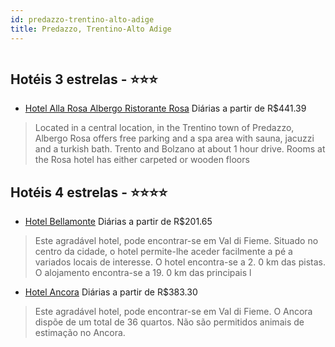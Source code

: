 ```yaml
---
id: predazzo-trentino-alto-adige
title: Predazzo, Trentino-Alto Adige
---
```


<center><img src="http://photos.hotelbeds.com/giata/18/189612/189612a_hb_a_006.jpg" alt="" /></center>


## Hotéis 3 estrelas - ⭐️⭐️⭐️

-    [Hotel Alla Rosa Albergo Ristorante Rosa](https://www.hurb.com/hoteis/predazzo/hotel-alla-rosa-albergo-ristorante-rosa-JNP-JP465119?cmp=18055) Diárias a partir de R$441.39
   > Located in a central location, in the Trentino town of Predazzo, Albergo Rosa offers free parking and a spa area with sauna, jacuzzi and a turkish bath. Trento and Bolzano at about 1 hour drive. Rooms at the Rosa hotel has either carpeted or wooden floors

## Hotéis 4 estrelas - ⭐️⭐️⭐️⭐️

-    [Hotel Bellamonte](https://www.hurb.com/hoteis/predazzo/hotel-bellamonte-JNP-JP787887?cmp=18055) Diárias a partir de R$201.65
   > Este agradável hotel, pode encontrar-se em Val di Fieme. Situado no centro da cidade, o hotel permite-lhe aceder facilmente a pé a variados locais de interesse. O hotel encontra-se a 2. 0 km das pistas. O alojamento encontra-se a 19. 0 km das principais l
-    [Hotel Ancora](https://www.hurb.com/hoteis/predazzo/hotel-ancora-JNP-JP267024?cmp=18055) Diárias a partir de R$383.30
   > Este agradável hotel, pode encontrar-se em Val di Fieme. O Ancora dispõe de um total de 36 quartos. Não são permitidos animais de estimação no Ancora. 
